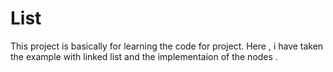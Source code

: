 # List

This project is basically for learning the code for project.
Here , i have taken the example with linked list and the 
implementaion of the nodes .
